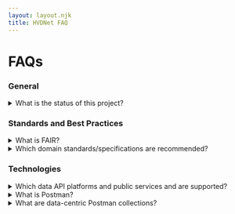 ```yaml
---
layout: layout.njk
title: HVDNet FAQ
---
```


<h1>FAQs</h1>

<h3 class="mt-4">General</h3>

<details>
<summary>What is the status of this project?</summary>
<div class="card  p-2 rounded-2">
ipsumLorem ipsum dolor sit amet, consectetur adipiscing elit. Integer mollis augue et turpis sagittis sodales. Proin consectetur odio sed erat egestas finibus eu vitae nunc. Fusce quis orci eu ex ornare commodo a a dui. Pellentesque lectus lacus, sollicitudin sed dolor vitae, accumsan pellentesque nulla.
</div>
</details>

<h3 class="mt-4">Standards and Best Practices</h3>

<details>
<summary>What is FAIR?</summary>
<div class="card  p-2 rounded-2">
ipsumLorem ipsum dolor sit amet, consectetur adipiscing elit. Integer mollis augue et turpis sagittis sodales. Proin consectetur odio sed erat egestas finibus eu vitae nunc. Fusce quis orci eu ex ornare commodo a a dui. Pellentesque lectus lacus, sollicitudin sed dolor vitae, accumsan pellentesque nulla.
</div>
</details>


<details>
<summary>Which domain standards/specifications are recommended?</summary>
<div class="card  p-2 rounded-2">

This project is closely aligned on global standards and best practices supported and endorsed by national and international high-value data producers, custodians and user communities.
Our works is guided by the FAIR data principles and of the CODATA Cross-Domain Interoperability Framework

Domain specifications that we are currently working with include:
- The W3C Data Cataloguing (DCAT) standard and related profiles, such as DCAT-AP and DCAT-US
- The DDI-Codebook and DDI-CDI (Cross-Domain Integration) specifications from the DDI Alliance
- MLCommons Croissant
- ODRL
- PROV-O
- schema.org

</div>
</details>



<h3 class="mt-4">Technologies</h3>

<details>
<summary>Which data API platforms and public services and are supported?</summary>

<div class="card  p-2 rounded-2">

The following platforms and public APIs are currently actively being integrated with:
<ul>
<li><a href="https://www.census.gov/data/developers/data-sets.html" target="_blank">U.S. Census Bureau API</a>: providing access to key demographic and economic data for the United States</li>
<li><a href="https://www.socrata.com" target="_blank">Socrata / Data Insights</a>; a cloud based open data platform popular major cities and other agencies in North America</li>
<li><a href="https://www.richdataservices.com" target="_blank">MTNA Rich Data Services</a>: a modern API platform providing concurrent access to data and metadata and equipped with robust web based user interfaces.</li>
</ul>

Our pipeline includes APIs from the <a href="https://datahelpdesk.worldbank.org/knowledgebase/topics/125589-developer-information" target="_blank"> World Bank</a>, and other custodians.

On the data cataloging side, we anticipate integration with:
<ul>
<li><a href="https://dataverse.org/" target="_blank">Dataverse</a></li>
<li><a href="https://ckan.org/" target="_blank">CKAN</a></li>
<li><a href="https://nada.ihsn.org/" target="_blank">IHSN NADA</a></li>
</ul>

<p>
Many other options are available when it comes to providing access to data over APIs, such as <a href="https://www.dreamfactory.com/" target="_blank">Dreamfactory</a>,
 <a href="https://redivis.com/" target="_blank">Redivis</a>, or <a href="https://www.opendatasoft.com/" target="_blank">OpenDataSoft</a>.
 <a href="https://www.graphql.org/" target="_blank">GraphQL</a> further presents promising options, with several open source and commercial solutions available. 
</p>

</div>
</details>

<details>
<summary>What is Postman?</summary>
<div class="card  p-2 rounded-2">
Postman stands as the industry's leading API platform, trusted by over 40 million developers worldwide. Founded in 2014, Postman has experienced remarkable growth, expanding to over 700 employees across the US, India, and remote locations, achieving a valuation of $5.6 billion.

At its core, Postman provides a comprehensive set of tools designed to streamline the entire API lifecycle. This includes robust capabilities for API documentation, seamless collaboration among teams, rigorous testing, continuous monitoring, and the orchestration of complex API workflows, increasingly augmented by advanced AI features.

Postman offers flexible plans to suit various needs, from a free tier for individual developers to Team and Enterprise plans for larger organizations.

Critically, Postman is engineered to make APIs **FAIR (Findable, Accessible, Interoperable, and Reusable)**, embodying this commitment through its platform design and features. It serves as a powerful metadata and collaboration hub for APIs:

* **Findable:** APIs become easily discoverable through features like the **Postman Discovery Network**, allowing developers to quickly locate and understand available APIs.
* **Accessible:** Postman facilitates access through organized **Workspaces and Collections**, comprehensive **API documentation**, and direct interaction with APIs within the platform.
* **Interoperable:** For teams and enterprises, Postman promotes interoperability through collaborative features, **Flows** for chaining requests, support for **API standards**, and robust **governance** capabilities that ensure consistency across an organization's API landscape.
* **Reusable:** The platform encourages reusability by allowing developers to easily **fork** collections, integrate with version control systems like **GitHub**, and leverage a wide array of other integrations to incorporate APIs seamlessly into new projects.

By unifying the API development experience, Postman empowers developers and organizations to build, manage, and consume APIs more efficiently and effectively, aligning with the principles of open, well-managed API ecosystems.

</div>
</details>

<details>
<summary>What are data-centric Postman collections?</summary>
<div class="card  p-2 rounded-2">
<p>
Unlike traditional application developers who care about APIs, data users naturally think in terms of 'datasets'. APIs are secondary or even a foreign concept to them. Their focus is on discovering and accessing ‘data’ to support their work and mission. 
</p>
<p>
A data-centric collection is a resource that represents a well-documented dataset and its underlying APIs. It meets the needs and perspectives of high-value data users or agents by providing a view of APIs that make sense to them. In this case, there is a one-to-one relationship between a collection and a dataset: 1 dataset = 1 collection.
</p>
<p>
Such collection not only provides access to data endpoints, but also ‘metadata’ endpoints, delivering the combined knowledge in machine-friendly standard formats. The embedded documentation talks about the dataset, its structure, content, provenance, how to use it, and other aspects necessary for the effective use of high-value data. 
</p>
<p>
The objective is also to demystify APIs and make them understandable and consumable by potentially less tech-savvy users. It further provides a collaborative space where data users and developers can come together and help each other.
</p>
<p>
Data-centric collections are also an entry point to other Postman features, particularly Flows, which can be used to stitch multiple data sources together or automate analytical pipelines.
</p>

</div>
</details>

